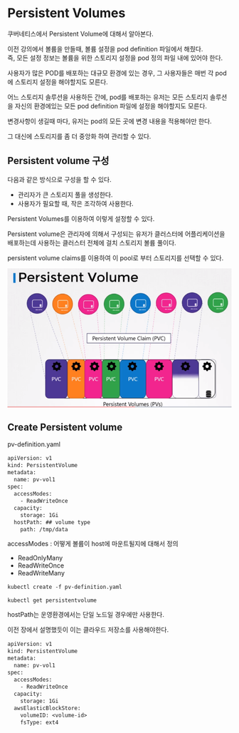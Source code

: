 # Persistent Volumes
쿠버네티스에서 Persistent Volume에 대해서 알아본다.

이전 강의에서 볼륨을 만들때, 볼륨 설정을 pod definition 파일에서 해줬다.  
즉, 모든 설정 정보는 볼륨을 위한 스토리지 설정을 pod 정의 파일 내에 있어야 한다. 

사용자가 많은 POD를 배포하는 대규모 환경에 있는 경우, 그 사용자들은 매번 각 pod에 스토리지 설정을 해야할지도 모른다.

어느 스토리지 솔루션을 사용하든 간에, pod를 배포하는 유저는 모든 스토리지 솔루션을 자신의 환경에있는 모든 pod definition 파일에 설정을 해야할지도 모른다.

변경사항이 생길때 마다, 유저는 pod의 모든 곳에 변경 내용을 적용해야만 한다.

그 대신에 스토리지를 좀 더 중앙화 하여 관리할 수 있다.

## Persistent volume 구성

다음과 같은 방식으로 구성을 할 수 있다.
* 관리자가 큰 스토리지 풀을 생성한다.
* 사용자가 필요할 때, 작은 조각하여 사용한다.

Persistent Volumes를 이용하여 이렇게 설정할 수 있다.

Persistent volume은 관리자에 의해서 구성되는 유저가 클러스터에 어플리케이션을 배포하는데 사용하는 클러스터 전체에 걸치 스토리지 볼륨 풀이다.

persistent volume claims를 이용하여 이 pool로 부터 스토리지를 선택할 수 있다.

![persistent volume_1](../contents/persistent_volume_1.PNG)


## Create Persistent volume
pv-definition.yaml
```
apiVersion: v1
kind: PersistentVolume
metadata:
  name: pv-vol1
spec:
  accessModes:
    - ReadWriteOnce
  capacity:
    storage: 1Gi
  hostPath: ## volume type
    path: /tmp/data
```

accessModes : 어떻게 볼륨이 host에 마운트될지에 대해서 정의
* ReadOnlyMany
* ReadWriteOnce
* ReadWriteMany

```
kubectl create -f pv-definition.yaml
```

```
kubectl get persistentvolume
```

hostPath는 운영환경에서는 단일 노드일 경우에만 사용한다.

이전 장에서 설명했듯이 이는 클라우드 저장소를 사용해야한다.

```
apiVersion: v1
kind: PersistentVolume
metadata:
  name: pv-vol1
spec:
  accessModes:
    - ReadWriteOnce
  capacity:
    storage: 1Gi
  awsElasticBlockStore:
    volumeID: <volume-id>
    fsType: ext4
```




